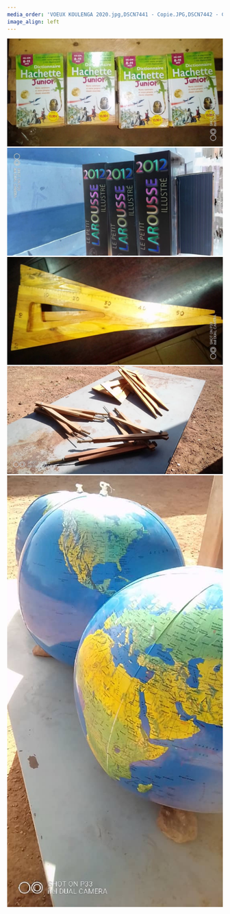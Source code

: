 ```yaml
---
media_order: 'VOEUX KOULENGA 2020.jpg,DSCN7441 - Copie.JPG,DSCN7442 - Copie.JPG,DSCN7443 - Copie.JPG,DSCN7440 - Copie.JPG,COURSE PAINLEVE.jpg,Voix de l''ain 31.01.2020.jpg,DSCN7159 - Copie.JPG,2020.07  Inondation 1.JPG,2020.07 Inondation 2.JPG,CM2 2.jpg,VOEUX MAIL.jpg,PHOTO-2021-01-07-11-29-49.jpg,PHOTO-2021-01-07-11-31-27.jpg,PHOTO-2021-01-07-11-31-53.jpg,PHOTO-2021-02-13-10-25-49.jpg,PHOTO-2021-02-13-10-34-28.jpg'
image_align: left
---
```


![](PHOTO-2021-01-07-11-29-49.jpg)![](PHOTO-2021-01-07-11-31-27.jpg)
![](PHOTO-2021-01-07-11-31-53.jpg)![](PHOTO-2021-02-13-10-34-28.jpg)
![](PHOTO-2021-02-13-10-25-49.jpg)